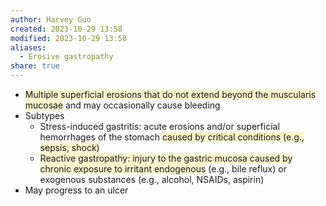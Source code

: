 ```yaml
---
author: Harvey Guo
created: 2023-10-29 13:58
modified: 2023-10-29 13:58
aliases:
  - Erosive gastropathy
share: true
---
```

- <span style="background:rgba(240, 200, 0, 0.2)">Multiple superficial erosions that do not extend beyond the muscularis mucosae</span> and may occasionally cause bleeding 
- Subtypes
	- Stress-induced gastritis: acute erosions and/or superficial hemorrhages of the stomach <span style="background:rgba(240, 200, 0, 0.2)">caused by critical conditions (e.g., sepsis, shock)</span>
	- <span style="background:rgba(240, 200, 0, 0.2)">Reactive gastropathy: injury to the gastric mucosa caused by chronic exposure to irritant endogenous</span> (e.g., bile reflux) or exogenous substances (e.g., alcohol, NSAIDs, aspirin)
- May progress to an ulcer